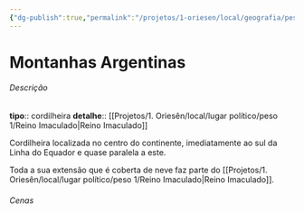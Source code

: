 ```yaml
---
{"dg-publish":true,"permalink":"/projetos/1-oriesen/local/geografia/peso-2/montanhas-argentinas/","dgHomeLink":true,"dgPassFrontmatter":false}
---
```



# Montanhas Argentinas

###### Descrição
**tipo**:: cordilheira
**detalhe**:: [[Projetos/1. Oriesên/local/lugar político/peso 1/Reino Imaculado|Reino Imaculado]]

Cordilheira localizada no centro do continente, imediatamente ao sul da Linha do Equador e quase paralela a este.

Toda a sua extensão que é coberta de neve faz parte do [[Projetos/1. Oriesên/local/lugar político/peso 1/Reino Imaculado|Reino Imaculado]].


###### Cenas

